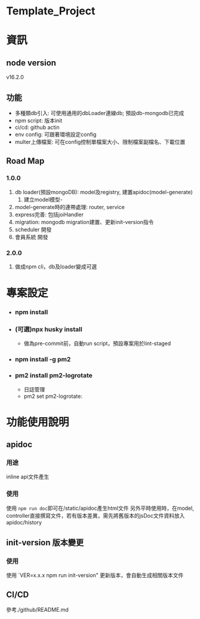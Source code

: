 # Template_Project
# 資訊
## node version
v16.2.0

## 功能
- 多種類db引入: 可使用通用的dbLoader連線db; 預設db-mongodb已完成
- npm script: 版本init
- ci/cd: github actin
- env config: 可跟著環境設定config
- multer上傳檔案: 可在config控制單檔案大小、限制檔案副檔名、下載位置

## Road Map
### 1.0.0
1. db loader(預設mongoDB): model及registry, 建置apidoc(model-generate)
   1. 建立model模型-
2. model-generate時的連帶處理: router, service
3. express完善: 包括joiHandler
4. migration: mongodb migration建置、更新init-version指令
5. scheduler 開發
6. 會員系統 開發

### 2.0.0
1. 做成npm cli，db及loader變成可選


# 專案設定
- ### npm install
- ### (可選)npx husky install
  - 做為pre-commit前，自動run script，預設專案用於lint-staged
- ### npm install -g pm2
- ### pm2 install pm2-logrotate
  - 日誌管理
  - pm2 set pm2-logrotate:<param> <value>



# 功能使用說明
## apidoc
### 用途
inline api文件產生
### 使用
使用 `npm run doc`即可在/static/apidoc產生html文件
另外平時使用時，在model, controller直接撰寫文件，若有版本差異，需先將舊版本的jsDoc文件資料放入apidoc/history

## init-version 版本變更
### 使用
使用 `VER=x.x.x npm run init-version" 更新版本，會自動生成相關版本文件

## CI/CD
參考./github/README.md